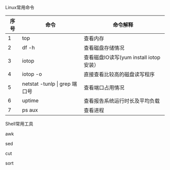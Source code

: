 Linux常用命令

| 序号 | 命令                          | 命令解释                               |
| ---- | ----------------------------- | -------------------------------------- |
| 1    | top                           | 查看内存                               |
| 2    | df -h                         | 查看磁盘存储情况                       |
| 3    | iotop                         | 查看磁盘IO读写(yum install iotop安装） |
| 4    | iotop -o                      | 直接查看比较高的磁盘读写程序           |
| 5    | netstat -tunlp \| grep 端口号 | 查看端口占用情况                       |
| 6    | uptime                        | 查看报告系统运行时长及平均负载         |
| 7    | ps  aux                       | 查看进程                               |

Shell常用工具

awk

sed

cut

sort